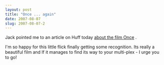 ```yaml
---
layout: post
title: "Once ... again"
date: 2007-08-07
slug: 2007-08-07-2
---
```


Jack pointed me to an article on Huff today  [about the film Once](http://www.huffingtonpost.com/2007/08/07/indie-hit-once-gets-mas_n_59446.html) . 

I&apos;m so happy for this little flick finally getting some recognition.  Its really a beautiful film and If it manages to find its way to your multi-plex - I urge you to go!
